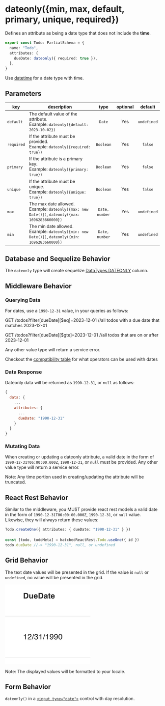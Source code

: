 # dateonly({min, max, default, primary, unique, required})

Defines an attribute as being a date type that does not include the **time**.

```ts
export const Todo: PartialSchema = {
  name: "Todo",
  attributes: {
    dueDate: dateonly({ required: true }),
  },
}
```
Use [datetime](./datetime.md) for a date type with time.

## Parameters

| key        | description                                                                                                               |      type       | optional |   default   |
| ---------- | ------------------------------------------------------------------------------------------------------------------------- | :-------------: | :------: | :---------: |
| `default`  | The default value of the attribute. <br/> Example: `dateonly({default: 2023-10-02})`                        |     `Date`      |   Yes    | `undefined` |
| `required` | If the attribute must be provided. <br/> Example: `dateonly({required: true})`                                            |    `Boolean`    |   Yes    |   `false`   |
| `primary`  | If the attribute is a primary key. <br/> Example: `dateonly({primary: true})`                                             |    `Boolean`    |   Yes    |   `false`   |
| `unique`   | If the attribute must be unique. <br/> Example: `dateonly({unique: true})`                                                |    `Boolean`    |   Yes    |   `false`   |
| `max`      | The max date allowed. <br/> Example: `dateonly({max: new Date()})`, `dateonly({max: 1696283660000})`                      | `Date, number`  |   Yes    | `undefined` |
| `min`      | The min date allowed. <br/> Example: `dateonly({min: new Date()})`, `dateonly({min: 1696283660000})`                      | `Date, number`  |   Yes    | `undefined` |

## Database and Sequelize Behavior

The  `dateonly` type will create sequelize [DataTypes.DATEONLY](https://sequelize.org/docs/v6/core-concepts/model-basics/#dates) column.

## Middleware Behavior

### Querying Data

For dates, use a `1990-12-31` value, in your queries as follows:

GET /todos?filter[dueDate][$eq]=2023-12-01 //all todos with a due date that matches 2023-12-01

GET /todos?filter[dueDate][$gte]=2023-12-01 //all todos that are on or after 2023-12-01

Any other value type will return a service error.

Checkout the [compatibility table](../../filtering-data/filtering-data.md#compatibility) for what operators can be used with dates

### Data Response

Dateonly data will be returned as `1990-12-31`, or `null` as follows:

```js
{
  data: {
    ...
    attributes: {
      ...
      dueDate: "1990-12-31"
    }
  }
}
```

### Mutating Data

When creating or updating a dateonly attribute, a valid date in the form of `1990-12-31T06:00:00.000Z`, `1990-12-31`, or `null` must be provided. Any other value type will return a service error.


Note: Any time portion used in creating/updating the attribute will be truncated.

## React Rest Behavior

Similar to the middleware, you MUST provide react rest models a valid date in the form of `1990-12-31T06:00:00.000Z`, `1990-12-31`, or `null` value. Likewise, they will always return these values:

```ts
Todo.createOne({ attributes: { dueDate: "1990-12-31" } })

const [todo, todoMeta] = hatchedReactRest.Todo.useOne({ id })
todo.dueDate //-> "1990-12-31", null, or undefined
```

## Grid Behavior

The text date values will be presented in the grid. If the value is `null` or `undefined`, no value will be presented in the grid.

![Grid Example](../../attachments/dateonly-column.png)

Note: The displayed values will be formatted to your locale.

## Form Behavior

`dateonly()` in a [`<input type="date">`](https://developer.mozilla.org/en-US/docs/Web/HTML/Element/input/date) control with day resolution.
